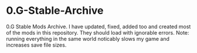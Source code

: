 # 0.G-Stable-Archive
0.G Stable Mods Archive. I have updated, fixed, added too and created most of the mods in this repository. They should load with ignorable errors. Note: running everything in the same world noticably slows my game and increases save file sizes.
